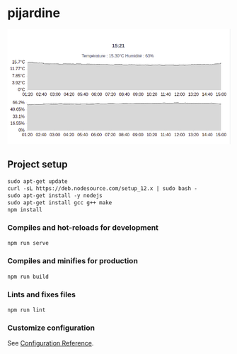 # pijardine
![alt text](https://raw.githubusercontent.com/PArch/pijardine/master/doc/img/graph.png)

## Project setup
```
sudo apt-get update
curl -sL https://deb.nodesource.com/setup_12.x | sudo bash -
sudo apt-get install -y nodejs
sudo apt-get install gcc g++ make
npm install
```

### Compiles and hot-reloads for development
```
npm run serve
```

### Compiles and minifies for production
```
npm run build
```

### Lints and fixes files
```
npm run lint
```

### Customize configuration
See [Configuration Reference](https://cli.vuejs.org/config/).
